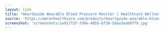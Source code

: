 ```yaml
---
layout: link
title: "HeartGuide Wearable Blood Pressure Monitor | Healthcare Wellness & Healthcare Products"
source: 'https://omronhealthcare.com/products/heartguide-wearable-blood-pressure-monitor-bp8000m/'
screenshot: 'screenshots/1e91773f-7d8e-4055-b730-5daa3eab97f9.jpg'
---
```


